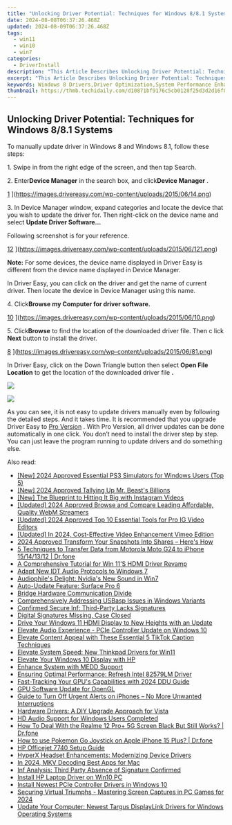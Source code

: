 ```yaml
---
title: "Unlocking Driver Potential: Techniques for Windows 8/8.1 Systems"
date: 2024-08-08T06:37:26.468Z
updated: 2024-08-09T06:37:26.468Z
tags:
  - win11
  - win10
  - win7
categories:
  - DriverInstall
description: "This Article Describes Unlocking Driver Potential: Techniques for Windows 8/8.1 Systems"
excerpt: "This Article Describes Unlocking Driver Potential: Techniques for Windows 8/8.1 Systems"
keywords: Windows 8 Drivers,Driver Optimization,System Performance Enhancement,Windows 8/8.1 Upgrades,Driver Compatibility,Technology Integration for Windows Systems,Windows 8 Technology Solutions
thumbnail: https://thmb.techidaily.com/d10871bf9176c5cb0128f25d3d2d16f8b628e764cfef6c9d047807d2b22fa28f.jpg
---
```


## Unlocking Driver Potential: Techniques for Windows 8/8.1 Systems

 To manually update driver in Windows 8 and Windows 8.1, follow these steps:

 1\. Swipe in from the right edge of the screen, and then tap Search.

 2\. Enter**Device Manager** in the search box, and click**Device Manager** .

[1](https://images.drivereasy.com/wp-content/uploads/2015/06/14-217x300.png) ](https://images.drivereasy.com/wp-content/uploads/2015/06/14.png)

 3\.  In Device Manager window, expand categories and locate the device that you wish to update the driver for. Then right-click on the device name and select   **Update Driver Software…**

 Following screenshot is for your reference.

[12](https://images.drivereasy.com/wp-content/uploads/2015/06/121-500x315.png) ](https://images.drivereasy.com/wp-content/uploads/2015/06/121.png)

**Note:**  For some devices, the device name displayed in Driver Easy is different from the device name displayed in Device Manager.

 In Driver Easy, you can click on the driver and get the name of current driver. Then locate the device in Device Manager using this name.

 4\. Click**Browse my Computer for driver software.**

[10](https://images.drivereasy.com/wp-content/uploads/2015/06/10-500x373.png) ](https://images.drivereasy.com/wp-content/uploads/2015/06/10.png)

 5\. Click**Browse**  to find the location of the downloaded driver file. Then c  lick   **Next**  button to install the driver.

[8](https://images.drivereasy.com/wp-content/uploads/2015/06/81-500x320.png) ](https://images.drivereasy.com/wp-content/uploads/2015/06/81.png)

[](https://images.drivereasy.com/wp-content/uploads/2015/06/81.png)  In Driver Easy, click on the Down Triangle button then select   **Open File Location**  to get the location of the downloaded driver file **.**

<!-- affiliate ads begin -->
<a href="https://secure.2checkout.com/order/checkout.php?PRODS=35038891&QTY=1&AFFILIATE=108875&CART=1"><img src="https://www.dupinout.com/wp-content/uploads/2021/12/DupInOut-New-Duplicate-Scan-Tab.png" border="0"></a>
<!-- affiliate ads end -->
![](https://images.drivereasy.com/wp-content/uploads/2019/12/open-file-location-win8.jpg)

 As you can see, it is not easy to update drivers manually even by following the detailed steps. And it takes time. It is recommended that you upgrade Driver Easy to [Pro Version](https://tools.techidaily.com/drivereasy/download/) . With Pro Version, all driver updates can be done automatically in one click. You don’t need to install the driver step by step. You can just leave the program running to update drivers and do something else.

<ins class="adsbygoogle"
     style="display:block"
     data-ad-format="autorelaxed"
     data-ad-client="ca-pub-7571918770474297"
     data-ad-slot="1223367746"></ins>



<ins class="adsbygoogle"
     style="display:block"
     data-ad-client="ca-pub-7571918770474297"
     data-ad-slot="8358498916"
     data-ad-format="auto"
     data-full-width-responsive="true"></ins>

<span class="atpl-alsoreadstyle">Also read:</span>
<div><ul>
<li><a href="https://screen-sharing-recording.techidaily.com/new-2024-approved-essential-ps3-simulators-for-windows-users-top-5/"><u>[New] 2024 Approved  Essential PS3 Simulators for Windows Users (Top 5)</u></a></li>
<li><a href="https://youtube-docs.techidaily.com/024-approved-tallying-up-mr-beasts-billions/"><u>[New] 2024 Approved  Tallying Up Mr. Beast's Billions</u></a></li>
<li><a href="https://instagram-video-files.techidaily.com/new-the-blueprint-to-hitting-it-big-with-instagram-videos/"><u>[New] The Blueprint to Hitting It Big with Instagram Videos</u></a></li>
<li><a href="https://vp-tips.techidaily.com/updated-2024-approved-browse-and-compare-leading-affordable-quality-webm-streamers/"><u>[Updated] 2024 Approved  Browse and Compare  Leading Affordable, Quality WebM Streamers</u></a></li>
<li><a href="https://instagram-video-files.techidaily.com/updated-2024-approved-top-10-essential-tools-for-pro-ig-video-editors/"><u>[Updated] 2024 Approved  Top 10 Essential Tools for Pro IG Video Editors</u></a></li>
<li><a href="https://vimeo-videos.techidaily.com/updated-in-2024-cost-effective-video-enhancement-vimeo-edition/"><u>[Updated] In 2024, Cost-Effective Video Enhancement  Vimeo Edition</u></a></li>
<li><a href="https://snapchat-videos.techidaily.com/2024-approved-transform-your-snapshots-into-shares-heres-how/"><u>2024 Approved  Transform Your Snapshots Into Shares – Here's How</u></a></li>
<li><a href="https://blog-min.techidaily.com/5-techniques-to-transfer-data-from-motorola-moto-g24-to-iphone-15141312-drfone-by-drfone-transfer-from-android-transfer-from-android/"><u>5 Techniques to Transfer Data from Motorola Moto G24 to iPhone 15/14/13/12 | Dr.fone</u></a></li>
<li><a href="https://driver-install.techidaily.com/a-comprehensive-tutorial-for-win-11s-hdmi-driver-revamp/"><u>A Comprehensive Tutorial for Win 11'S HDMI Driver Revamp</u></a></li>
<li><a href="https://driver-install.techidaily.com/adapt-new-idt-audio-protocols-to-windows-7/"><u>Adapt New IDT Audio Protocols to Windows 7</u></a></li>
<li><a href="https://driver-install.techidaily.com/audiophiles-delight-nvidias-new-sound-in-win7/"><u>Audiophile's Delight: Nvidia's New Sound in Win7</u></a></li>
<li><a href="https://driver-install.techidaily.com/auto-update-feature-surface-pro-6/"><u>Auto-Update Feature: Surface Pro 6</u></a></li>
<li><a href="https://driver-install.techidaily.com/bridge-hardware-communication-divide/"><u>Bridge Hardware Communication Divide</u></a></li>
<li><a href="https://driver-install.techidaily.com/comprehensively-addressing-usbasp-issues-in-windows-variants/"><u>Comprehensively Addressing USBasp Issues in Windows Variants</u></a></li>
<li><a href="https://driver-install.techidaily.com/confirmed-secure-inf-third-party-lacks-signatures/"><u>Confirmed Secure Inf: Third-Party Lacks Signatures</u></a></li>
<li><a href="https://driver-install.techidaily.com/digital-signatures-missing-case-closed/"><u>Digital Signatures Missing, Case Closed</u></a></li>
<li><a href="https://driver-install.techidaily.com/drive-your-windows-11-hdmi-display-to-new-heights-with-an-update/"><u>Drive Your Windows 11 HDMI Display to New Heights with an Update</u></a></li>
<li><a href="https://driver-install.techidaily.com/elevate-audio-experience-pcie-controller-update-on-windows-10/"><u>Elevate Audio Experience - PCIe Controller Update on Windows 10</u></a></li>
<li><a href="https://tiktok-videos.techidaily.com/elevate-content-appeal-with-these-essential-5-tiktok-caption-techniques/"><u>Elevate Content Appeal with These Essential 5 TikTok Caption Techniques</u></a></li>
<li><a href="https://driver-install.techidaily.com/elevate-system-speed-new-thinkpad-drivers-for-win11/"><u>Elevate System Speed: New Thinkpad Drivers for Win11</u></a></li>
<li><a href="https://driver-install.techidaily.com/elevate-your-windows-10-display-with-hp/"><u>Elevate Your Windows 10 Display with HP</u></a></li>
<li><a href="https://driver-install.techidaily.com/enhance-system-with-medd-support/"><u>Enhance System with MEDD Support</u></a></li>
<li><a href="https://driver-install.techidaily.com/ensuring-optimal-performance-refresh-intel-82579lm-driver/"><u>Ensuring Optimal Performance: Refresh Intel 82579LM Driver</u></a></li>
<li><a href="https://driver-install.techidaily.com/fast-tracking-your-gpus-capabilities-with-2024-ddu-guide/"><u>Fast-Tracking Your GPU's Capabilities with 2024 DDU Guide</u></a></li>
<li><a href="https://driver-install.techidaily.com/gpu-software-update-for-opengl/"><u>GPU Software Update for OpenGL</u></a></li>
<li><a href="https://techtrends.techidaily.com/1722897128752-guide-to-turn-off-urgent-alerts-on-iphones-no-more-unwanted-interruptions/"><u>Guide to Turn Off Urgent Alerts on iPhones – No More Unwanted Interruptions</u></a></li>
<li><a href="https://driver-install.techidaily.com/hardware-drivers-a-diy-upgrade-approach-for-vista/"><u>Hardware Drivers: A DIY Upgrade Approach for Vista</u></a></li>
<li><a href="https://driver-install.techidaily.com/hd-audio-support-for-windows-users-completed/"><u>HD Audio Support for Windows Users Completed</u></a></li>
<li><a href="https://change-location.techidaily.com/how-to-deal-with-the-realme-12-proplus-5g-screen-black-but-still-works-drfone-by-drfone-fix-android-problems-fix-android-problems/"><u>How To Deal With the Realme 12 Pro+ 5G Screen Black But Still Works? | Dr.fone</u></a></li>
<li><a href="https://ios-pokemon-go.techidaily.com/how-to-use-pokemon-go-joystick-on-apple-iphone-15-plus-drfone-by-drfone-virtual-ios/"><u>How to use Pokemon Go Joystick on Apple iPhone 15 Plus? | Dr.fone</u></a></li>
<li><a href="https://driver-install.techidaily.com/hp-officejet-7740-setup-guide/"><u>HP Officejet 7740 Setup Guide</u></a></li>
<li><a href="https://driver-install.techidaily.com/hyperx-headset-enhancements-modernizing-device-drivers/"><u>HyperX Headset Enhancements: Modernizing Device Drivers</u></a></li>
<li><a href="https://extra-guidance.techidaily.com/in-2024-mkv-decoding-best-apps-for-mac/"><u>In 2024, MKV Decoding  Best Apps for Mac</u></a></li>
<li><a href="https://driver-install.techidaily.com/inf-analysis-third-party-absence-of-signature-confirmed/"><u>Inf Analysis: Third Party Absence of Signature Confirmed</u></a></li>
<li><a href="https://driver-install.techidaily.com/install-hp-laptop-driver-on-win10-pc/"><u>Install HP Laptop Driver on Win10 PC</u></a></li>
<li><a href="https://driver-install.techidaily.com/install-newest-pcie-controller-drivers-in-windows-10/"><u>Install Newest PCIe Controller Drivers in Windows 10</u></a></li>
<li><a href="https://video-capture.techidaily.com/securing-virtual-triumphs-mastering-screen-captures-in-pc-games-for-2024/"><u>Securing Virtual Triumphs - Mastering Screen Captures in PC Games for 2024</u></a></li>
<li><a href="https://win-amazing.techidaily.com/update-your-computer-newest-targus-displaylink-drivers-for-windows-operating-systems/"><u>Update Your Computer: Newest Targus DisplayLink Drivers for Windows Operating Systems</u></a></li>
</ul></div>
